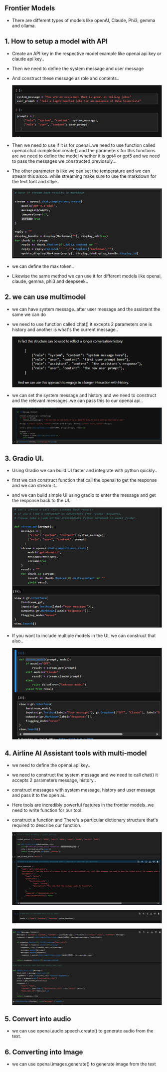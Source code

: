 ## Frontier Models

- There are different types of models like openAI, Claude, Phi3, gemma and ollama.

## 1. How to setup a model with API

- Create an API key in the respective model example like openai api key or claude api key..
- Then we need to define the system message and user message
- And construct these message as role and contents..

    ![alt text](Images/fn-3.png)

- Then we need to use if it is for openai..we need to use function called openai.chat.completion.create() and the parameters for this functions are we need to define the model whether it is gpt4 or gpt5 and we need to pass the messages we constructed previosuly...
- The other parameter is like we can set the temperature and we can stream this alsoo..while streaming make sure to use the markdown for the text font and stlye..

    ![alt text](Images/fn-2.png)

- we can define the max token..
- Likewise the same method we can use it for different models like openai, claude, gemma, phi3 and deepseek..

## 2. we can use multimodel

- we can have system message..after user message and the assistant the same we can do
- we need to use function called chat() it excepts 2 parameters one is history and another is what's the current message..

    ![alt text](Images/fn-1.png)

- we can set the system message and history and we need to construct and the relevant messages..we can pass this to our openai api..

    ![alt text](Images/fn-6.png)

## 3. Gradio UI.

- Using Gradio we can build UI faster and integrate with python quickly..
- first we can construct function that call the openai to get the response and we can stream it..
- and we can build simple UI using gradio to enter the message and get the response back to the UI.

    ![alt text](Images/fn-4.png)

- If you want to include multiple models in the UI, we can construct that also..

    ![alt text](Images/fn-5.png)

## 4. Airline AI Assistant tools with multi-model

- we need to define the openai api key..
- we need to construct the system message and we need to call chat() it accepts 2 parameters message, history..
- construct messages with system message, history and user message and pass it to the open ai..
- Here tools are incredibly powerful features in the frontier models..we need to write function for our tool.
- construct a function and There's a particular dictionary structure that's required to describe our function.

    ![alt text](Images/fn-7.png)

    ![alt text](Images/fn-8.png)

    ![alt text](Images/fn-9.png)

## 5. Convert into audio

- we can use openai.audio.speech.create() to generate audio from the text.

## 6. Converting into Image

- we can use openai.images.generate() to generate image from the text